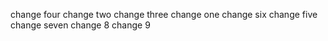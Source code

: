 change four
change two
change three
change one
change six
change five
change seven
change 8
change 9
